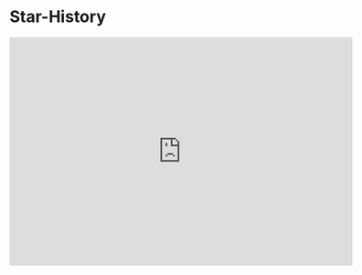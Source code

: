 
# Star-History
<iframe style="width:100%;height:auto;min-width:600px;min-height:400px;" src="https://star-history.com/embed?secret=Z2hwX1kwbkJKMFhTNHFmMTYwMU04d3RNeWNoUFpWb21jZDE3NWVxRA==#masanqi/flask-restx&Date" frameBorder="0"></iframe>
